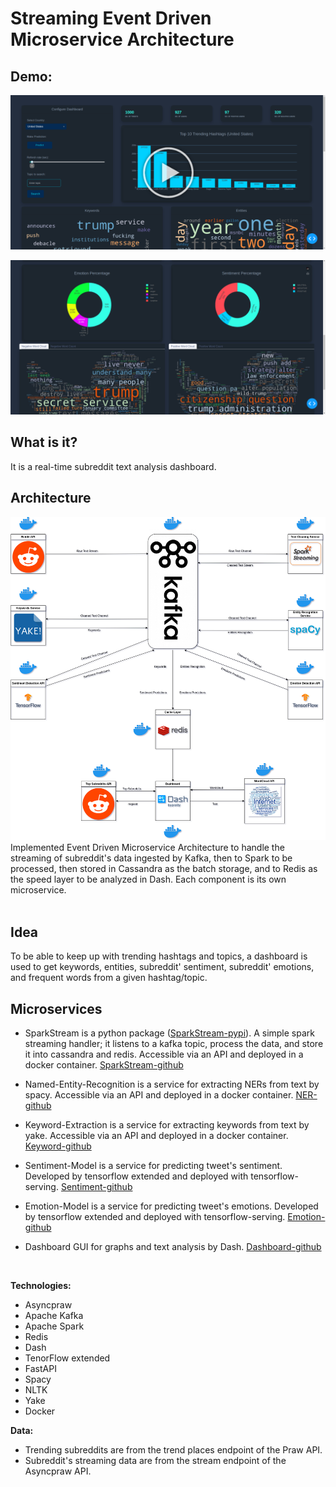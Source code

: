 # Streaming Event Driven Microservice Architecture

## Demo:
 [![IMAGE ALT TEXT](assets/3.png)](https://www.youtube.com/watch?v=KGTCrNkgi54 "Watch Demo")

<!-- <img src="assets/1.png"> -->
<img src="assets/2.png">


<!-- <video src="assets/demo.mp4" controls="controls" style="max-width: 730px;">
</video> -->

## What is it?
It is a real-time subreddit text analysis dashboard.

## Architecture

<img src="assets/architecture.png" />
Implemented Event Driven Microservice Architecture to handle the streaming of subreddit's data ingested by Kafka, then to Spark to be processed, then stored in Cassandra as the batch storage, and to Redis as the speed layer to be analyzed in Dash. Each component is its own microservice. 
<br>
<br>

## Idea
To be able to keep up with trending hashtags and topics, a dashboard is used to get keywords, entities, subreddit' sentiment, subreddit' emotions, and frequent words from a given hashtag/topic.

## Microservices

- SparkStream is a python package (<a href="https://pypi.org/project/SparkStream/#description">SparkStream-pypi</a>). A simple spark streaming handler; it listens to a kafka topic, process the data, and store it into cassandra and redis. Accessible via an API and deployed in a docker container. <a href="https://github.com/HassanRady/Spark-Stream-Api"> SparkStream-github</a>

 - Named-Entity-Recognition is a service for extracting NERs from text by spacy. Accessible via an API and deployed in a docker container. <a href="https://github.com/HassanRady/Named-Entity-Recognition-Service"> NER-github</a>

 - Keyword-Extraction is a service for extracting keywords from text by yake. Accessible via an API and deployed in a docker container. <a href=""> Keyword-github</a>

 - Sentiment-Model is a service for predicting tweet's sentiment. Developed by tensorflow extended and deployed with tensorflow-serving. <a href="https://github.com/HassanRady/Text-Sentiment-Analysis"> Sentiment-github</a>

 - Emotion-Model is a service for predicting tweet's emotions. Developed by tensorflow extended and deployed with tensorflow-serving. <a href="https://github.com/HassanRady/Emotion-Text-Detection"> Emotion-github</a>

- Dashboard GUI for graphs and text analysis by Dash. <a href="https://github.com/HassanRady/Tweets-Stream-Dashboard">Dashboard-github</a>



<br>

**Technologies:**
<br>
* Asyncpraw
* Apache Kafka
* Apache Spark
* Redis
* Dash
* TenorFlow extended
* FastAPI
* Spacy
* NLTK
* Yake
* Docker

**Data:**
<br>
- Trending subreddits are from the trend places endpoint of the Praw API.
- Subreddit's streaming data are from the stream endpoint of the Asyncpraw API.


